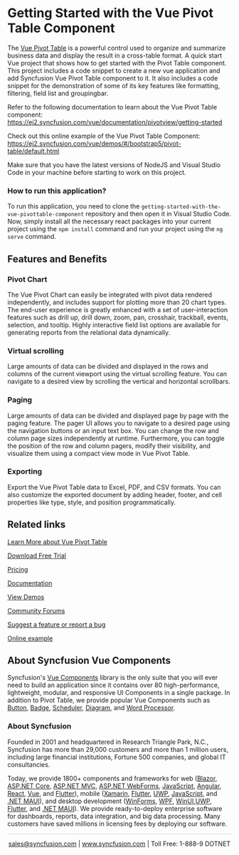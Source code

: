 # Getting Started with the Vue Pivot Table Component
The [Vue Pivot Table](https://www.syncfusion.com/vue-components/vue-pivot-table?utm_source=github&utm_medium=listing&utm_campaign=vue-pivot-table-github-samples) is a powerful control used to organize and summarize business data and display the result in a cross-table format. A quick start Vue project that shows how to get started with the Pivot Table component. This project includes a code snippet to create a new vue application and add Syncfusion Vue Pivot Table component to it. It also includes a code snippet for the demonstration of some of its key features like formatting, filtering, field list and groupingbar.
 
Refer to the following documentation to learn about the Vue Pivot Table component: 
https://ej2.syncfusion.com/vue/documentation/pivotview/getting-started

Check out this online example of the Vue Pivot Table Component:
https://ej2.syncfusion.com/vue/demos/#/bootstrap5/pivot-table/default.html 

Make sure that you have the latest versions of NodeJS and Visual Studio Code in your machine before starting to work on this project.

### How to run this application?
To run this application, you need to clone the `getting-started-with-the-vue-pivottable-component` repository and then open it in Visual Studio Code. Now, simply install all the necessary react packages into your current project using the `npm install` command and run your project using the `ng serve` command.


## Features and Benefits

### Pivot Chart

The Vue Pivot Chart can easily be integrated with pivot data rendered independently, and includes support for plotting more than 20 chart types. The end-user experience is greatly enhanced with a set of user-interaction features such as drill up, drill down, zoom, pan, crosshair, trackball, events, selection, and tooltip. Highly interactive field list options are available for generating reports from the relational data dynamically.

### Virtual scrolling

Large amounts of data can be divided and displayed in the rows and columns of the current viewport using the virtual scrolling feature. You can navigate to a desired view by scrolling the vertical and horizontal scrollbars.

### Paging

Large amounts of data can be divided and displayed page by page with the paging feature. The pager UI allows you to navigate to a desired page using the navigation buttons or an input text box. You can change the row and column page sizes independently at runtime. Furthermore, you can toggle the position of the row and column pagers, modify their visibility, and visualize them using a compact view mode in Vue Pivot Table.

### Exporting

Export the Vue Pivot Table data to Excel, PDF, and CSV formats. You can also customize the exported document by adding header, footer, and cell properties like type, style, and position programmatically.


## Related links
[Learn More about Vue Pivot Table](https://www.syncfusion.com/vue-components/vue-pivot-table?utm_source=github&utm_medium=listing&utm_campaign=vue-pivot-table-github-samples)

[Download Free Trial](https://www.syncfusion.com/account/manage-trials/downloads?utm_source=github&utm_medium=listing&utm_campaign=vue-pivot-table-github-samples)

[Pricing](https://www.syncfusion.com/sales/teamlicense?utm_source=github&utm_medium=listing&utm_campaign=vue-pivot-table-github-samples)

[Documentation](https://ej2.syncfusion.com/vue/documentation/pivotview/getting-started?utm_source=github&utm_medium=listing&utm_campaign=vue-pivot-table-github-samples)

[View Demos](https://github.com/SyncfusionExamples/getting-started-with-the-vue-pivottable-component?utm_source=github&utm_medium=listing&utm_campaign=vue-pivot-table-github-samples)

[Community Forums](https://www.syncfusion.com/forums/vue-components?utm_source=github&utm_medium=listing&utm_campaign=vue-pivot-table-github-samples)

[Suggest a feature or report a bug](https://www.syncfusion.com/feedback/vue?utm_source=github&utm_medium=listing&utm_campaign=vue-pivot-table-github-samples)

[Online example](https://ej2.syncfusion.com/vue/demos/#/bootstrap5/pivot-table/default.html?utm_source=github&utm_medium=listing&utm_campaign=vue-pivot-table-github-samples)


## About Syncfusion Vue Components

Syncfusion's [Vue Components](https://www.syncfusion.com/vue-components?utm_source=github&utm_medium=listing&utm_campaign=vue-pivot-table-github-samples) library is the only suite that you will ever need to build an application since it contains over 80 high-performance, lightweight, modular, and responsive UI Components in a single package. In addition to Pivot Table, we provide popular Vue Components such as [Button](https://www.syncfusion.com/vue-components/vue-button?utm_source=github&utm_medium=listing&utm_campaign=vue-pivot-table-github-samples), [Badge](https://www.syncfusion.com/vue-components/vue-badge?utm_source=github&utm_medium=listing&utm_campaign=vue-pivot-table-github-samples), [Scheduler](https://www.syncfusion.com/vue-components/vue-scheduler?utm_source=github&utm_medium=listing&utm_campaign=vue-pivot-table-github-samples), [Diagram](https://www.syncfusion.com/vue-components/vue-diagram?utm_source=github&utm_medium=listing&utm_campaign=vue-pivot-table-github-samples), and [Word Processor](https://www.syncfusion.com/vue-components/vue-word-processor?utm_source=github&utm_medium=listing&utm_campaign=vue-pivot-table-github-samples).

### About Syncfusion
Founded in 2001 and headquartered in Research Triangle Park, N.C., Syncfusion has more than 29,000 customers and more than 1 million users, including large financial institutions, Fortune 500 companies, and global IT consultancies.

Today, we provide 1800+ components and frameworks for web ([Blazor](https://www.syncfusion.com/blazor-components?utm_source=github&utm_medium=listing&utm_campaign=vue-pivot-table-github-samples), [ASP.NET Core](https://www.syncfusion.com/aspnet-core-ui-controls?utm_source=github&utm_medium=listing&utm_campaign=vue-pivot-table-github-samples), [ASP.NET MVC](https://www.syncfusion.com/aspnet-mvc-ui-controls?utm_source=github&utm_medium=listing&utm_campaign=vue-pivot-table-github-samples), [ASP.NET WebForms](https://www.syncfusion.com/jquery/aspnet-webforms-ui-controls?utm_source=github&utm_medium=listing&utm_campaign=vue-pivot-table-github-samples), [JavaScript](https://www.syncfusion.com/javascript-ui-controls?utm_source=github&utm_medium=listing&utm_campaign=vue-pivot-table-github-samples), [Angular](https://www.syncfusion.com/angular-components?utm_source=github&utm_medium=listing&utm_campaign=vue-pivot-table-github-samples), [React](https://www.syncfusion.com/react-components?utm_source=github&utm_medium=listing&utm_campaign=vue-pivot-table-github-samples), [Vue](https://www.syncfusion.com/vue-components?utm_source=github&utm_medium=listing&utm_campaign=vue-pivot-table-github-samples), and [Flutter](https://www.syncfusion.com/flutter-widgets?utm_source=github&utm_medium=listing&utm_campaign=vue-pivot-table-github-samples)), mobile ([Xamarin](https://www.syncfusion.com/xamarin-ui-controls?utm_source=github&utm_medium=listing&utm_campaign=vue-pivot-table-github-samples), [Flutter](https://www.syncfusion.com/flutter-widgets?utm_source=github&utm_medium=listing&utm_campaign=vue-pivot-table-github-samples), [UWP](https://www.syncfusion.com/uwp-ui-controls?utm_source=github&utm_medium=listing&utm_campaign=vue-pivot-table-github-samples), [JavaScript](https://www.syncfusion.com/javascript-ui-controls?utm_source=github&utm_medium=listing&utm_campaign=vue-pivot-table-github-samples), and [.NET MAUI](https://www.syncfusion.com/maui-controls?utm_source=github&utm_medium=listing&utm_campaign=vue-pivot-table-github-samples)), and desktop development ([WinForms](https://www.syncfusion.com/winforms-ui-controls?utm_source=github&utm_medium=listing&utm_campaign=vue-pivot-table-github-samples), [WPF](https://www.syncfusion.com/wpf-controls?utm_source=github&utm_medium=listing&utm_campaign=vue-pivot-table-github-samples), [WinUI](https://www.syncfusion.com/winui-controls?utm_source=github&utm_medium=listing&utm_campaign=vue-pivot-table-github-samples),[UWP](https://www.syncfusion.com/uwp-ui-controls?utm_source=github&utm_medium=listing&utm_campaign=vue-pivot-table-github-samples), [Flutter](https://www.syncfusion.com/flutter-widgets?utm_source=github&utm_medium=listing&utm_campaign=vue-pivot-table-github-samples), and [.NET MAUI](https://www.syncfusion.com/maui-controls?utm_source=github&utm_medium=listing&utm_campaign=vue-pivot-table-github-samples)). We provide ready-to-deploy enterprise software for dashboards, reports, data integration, and big data processing. Many customers have saved millions in licensing fees by deploying our software.

<hr style="height:0.3px;border:none;color:lightgrey;background-color:lightgrey;" />

<p align="center">
<a href="mailto:sales@syncfusion.com?Subject=Syncfusion Vue Grid - GitHub" target="_top">sales@syncfusion.com</a> | <a href="https://www.syncfusion.com?utm_source=github&utm_medium=listing&utm_campaign=vue-pivot-table-github-samples)">www.syncfusion.com</a> | Toll Free: 1-888-9 DOTNET <br>
</p>
